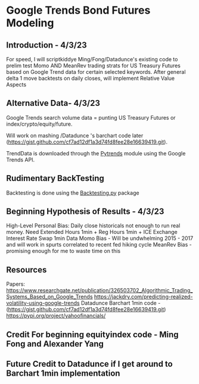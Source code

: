 # Google Trends Bond Futures Modeling

## Introduction - 4/3/23 

For speed, I will scriptkiddye Ming/Fong/Datadunce's existing code to prelim test Momo AND MeanRev trading strats for US Treasury Futures 
based on Google Trend data for certain selected keywords. After general delta 1 move backtests on daily closes, will implement Relative Value Aspects

## Alternative Data- 4/3/23 
Google Trends search volume data = punting US Treasury Futures or index/crypto/equity/future.

Will work on mashing /Datadunce 's barchart code later (https://gist.github.com/cf7ad12df1a3d74fd8fee28e16639419.git).

TrendData is downloaded through the [Pytrends](https://pypi.org/project/pytrends/) module using the Google Trends API.

## Rudimentary BackTesting
Backtesting is done using the [Backtesting.py](https://kernc.github.io/backtesting.py/) package

## Beginning Hypothesis of Results - 4/3/23

High-Level Personal Bias: Daily close historicals not enough to run real money. Need Extended Hours 1min + Reg Hours 1min + ICE Exchange Interest Rate Swap 1min Data 
Momo Bias - Will be undwhelming 2015 - 2017 and will work in spurts correlated to recent fed hiking cycle
MeanRev Bias - promising enough for me to waste time on this


## Resources
Papers: https://www.researchgate.net/publication/326503702_Algorithmic_Trading_Systems_Based_on_Google_Trends
https://jackdry.com/predicting-realized-volatility-using-google-trends
Datadunce Barchart 1min code - (https://gist.github.com/cf7ad12df1a3d74fd8fee28e16639419.git)
https://pypi.org/project/yahoofinancials/ 

## Credit For beginning equityindex code - Ming Fong and Alexander Yang 
## Future Credit to Datadunce if I get around to Barchart 1min implementation
